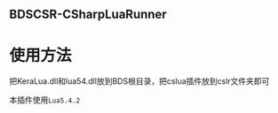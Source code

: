 ## BDSCSR-CSharpLuaRunner

# 使用方法

把KeraLua.dll和lua54.dll放到BDS根目录，把cslua插件放到cslr文件夹即可

本插件使用<code>Lua5.4.2</code>
